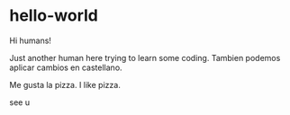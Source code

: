 # hello-world

Hi humans!

Just another human here trying to learn some coding.
Tambien podemos aplicar cambios en castellano.

Me gusta la pizza. I like pizza.

see u
